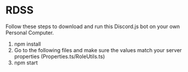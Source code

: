 # RDSS
Follow these steps to download and run this Discord.js bot on your own Personal Computer.

1. npm install
2. Go to the following files and make sure the values match your server properties (Properties.ts/RoleUtils.ts)
3. npm start
